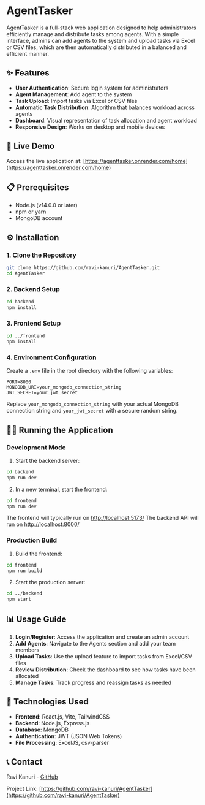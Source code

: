 # AgentTasker

AgentTasker is a full-stack web application designed to help administrators efficiently manage and distribute tasks among agents. With a simple interface, admins can add agents to the system and upload tasks via Excel or CSV files, which are then automatically distributed in a balanced and efficient manner.


## ✨ Features

- **User Authentication**: Secure login system for administrators
- **Agent Management**: Add agent to the system
- **Task Upload**: Import tasks via Excel or CSV files
- **Automatic Task Distribution**: Algorithm that balances workload across agents
- **Dashboard**: Visual representation of task allocation and agent workload
- **Responsive Design**: Works on desktop and mobile devices

## 🚀 Live Demo

Access the live application at: [https://agenttasker.onrender.com/home](https://agenttasker.onrender.com/home)

## 📋 Prerequisites

- Node.js (v14.0.0 or later)
- npm or yarn
- MongoDB account

## ⚙️ Installation

### 1. Clone the Repository

```bash
git clone https://github.com/ravi-kanuri/AgentTasker.git
cd AgentTasker
```

### 2. Backend Setup

```bash
cd backend
npm install
```

### 3. Frontend Setup

```bash
cd ../frontend
npm install
```

### 4. Environment Configuration

Create a `.env` file in the root directory with the following variables:

```
PORT=8000
MONGODB_URI=your_mongodb_connection_string
JWT_SECRET=your_jwt_secret
```

Replace `your_mongodb_connection_string` with your actual MongoDB connection string and `your_jwt_secret` with a secure random string.

## 🏃‍♂️ Running the Application

### Development Mode

1. Start the backend server:
```bash
cd backend
npm run dev
```

2. In a new terminal, start the frontend:
```bash
cd frontend
npm run dev
```

The frontend will typically run on [http://localhost:5173/](http://localhost:5173/)
The backend API will run on [http://localhost:8000/](http://localhost:8000/)

### Production Build

1. Build the frontend:
```bash
cd frontend
npm run build
```

2. Start the production server:
```bash
cd ../backend
npm start
```

## 📊 Usage Guide

1. **Login/Register**: Access the application and create an admin account
2. **Add Agents**: Navigate to the Agents section and add your team members
3. **Upload Tasks**: Use the upload feature to import tasks from Excel/CSV files
4. **Review Distribution**: Check the dashboard to see how tasks have been allocated
5. **Manage Tasks**: Track progress and reassign tasks as needed

## 🔧 Technologies Used

- **Frontend**: React.js, Vite, TailwindCSS
- **Backend**: Node.js, Express.js
- **Database**: MongoDB
- **Authentication**: JWT (JSON Web Tokens)
- **File Processing**: ExcelJS, csv-parser


## 📞 Contact

Ravi Kanuri - [GitHub](https://github.com/ravi-kanuri)

Project Link: [https://github.com/ravi-kanuri/AgentTasker](https://github.com/ravi-kanuri/AgentTasker)

